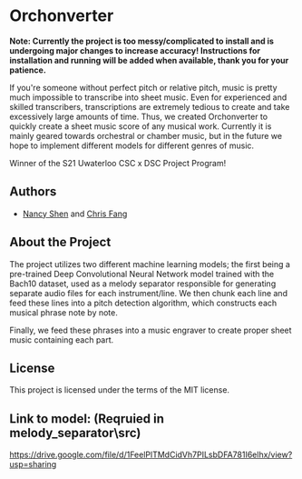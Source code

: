 # Orchonverter
**Note: Currently the project is too messy/complicated to install and is undergoing major changes to increase accuracy! Instructions for installation and running will be added when available, thank you for your patience.**

If you're someone without perfect pitch or relative pitch, music is pretty much impossible to transcribe into sheet music. Even for experienced and skilled transcribers, transcriptions are extremely tedious to create and take excessively large amounts of time. Thus, we created Orchonverter to quickly create a sheet music score of any musical work. Currently it is mainly geared towards orchestral or chamber music, but in the future we hope to implement different models for different genres of music.

Winner of the S21 Uwaterloo CSC x DSC Project Program!

## Authors
* [Nancy Shen](https://github.com/nancyluyishen) and [Chris Fang](https://github.com/AntiChange)


## About the Project
The project utilizes two different machine learning models; the first being a pre-trained Deep Convolutional Neural Network model trained with the Bach10 dataset, used as a melody separator responsible for generating separate audio files for each instrument/line. We then chunk each line and feed these lines into a pitch detection algorithm, which constructs each musical phrase note by note. 

Finally, we feed these phrases into a music engraver to create proper sheet music containing each part.

## License
This project is licensed under the terms of the MIT license.

## Link to model: (Reqruied in melody_separator\src\)
https://drive.google.com/file/d/1FeelPlTMdCidVh7PILsbDFA781I6elhx/view?usp=sharing
